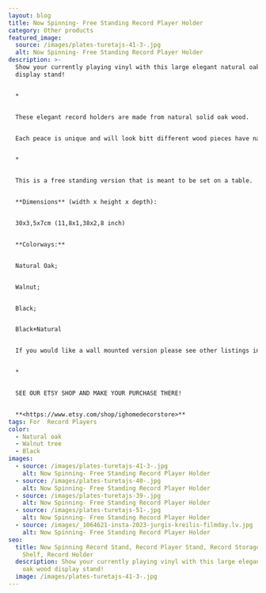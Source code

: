 ```yaml
---
layout: blog
title: Now Spinning- Free Standing Record Player Holder
category: Other products
featured_image:
  source: /images/plates-turetajs-41-3-.jpg
  alt: Now Spinning- Free Standing Record Player Holder
description: >-
  Show your currently playing vinyl with this large elegant natural oak wood
  display stand!


  *


  These elegant record holders are made from natural solid oak wood. 


  Each peace is unique and will look bitt different wood pieces have natural knots, imperfections, and patterns that differ.


  *


  This is a free standing version that is meant to be set on a table.


  **Dimensions** (width x height x depth):


  30x3,5x7cm (11,8x1,38x2,8 inch)


  **Colorways:**


  Natural Oak;


  Walnut;


  Black;


  Black+Natural


  If you would like a wall mounted version please see other listings in our shop.


  *


  SEE OUR ETSY SHOP AND MAKE YOUR PURCHASE THERE!


  **<https://www.etsy.com/shop/ighomedecorstore>**
tags: For  Record Players
color:
  - Natural oak
  - Walnut tree
  - Black
images:
  - source: /images/plates-turetajs-41-3-.jpg
    alt: Now Spinning- Free Standing Record Player Holder
  - source: /images/plates-turetajs-40-.jpg
    alt: Now Spinning- Free Standing Record Player Holder
  - source: /images/plates-turetajs-39-.jpg
    alt: Now Spinning- Free Standing Record Player Holder
  - source: /images/plates-turetajs-51-.jpg
    alt: Now Spinning- Free Standing Record Player Holder
  - source: /images/_1064621-insta-2023-jurgis-kreilis-filmday.lv.jpg
    alt: Now Spinning- Free Standing Record Player Holder
seo:
  title: Now Spinning Record Stand, Record Player Stand, Record Storage, Record
    Shelf, Record Holder
  description: Show your currently playing vinyl with this large elegant natural
    oak wood display stand!
  image: /images/plates-turetajs-41-3-.jpg
---
```

